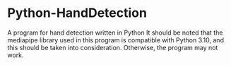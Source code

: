 # Python-HandDetection
A program for hand detection written in Python
It should be noted that the mediapipe library used in this program is compatible with Python 3.10, and this should be taken into consideration. 
Otherwise, the program may not work.
